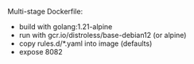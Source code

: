 Multi-stage Dockerfile:
- build with golang:1.21-alpine
- run with gcr.io/distroless/base-debian12 (or alpine)
- copy rules.d/*.yaml into image (defaults)
- expose 8082
